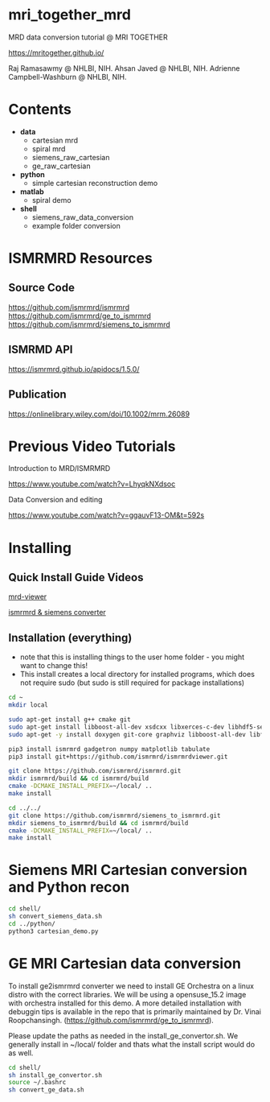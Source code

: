 # mri_together_mrd
MRD data conversion tutorial @ MRI TOGETHER

https://mritogether.github.io/

Raj Ramasawmy @ NHLBI, NIH. 
Ahsan Javed @ NHLBI, NIH.
Adrienne Campbell-Washburn @ NHLBI, NIH.

# Contents 
- **data**
    - cartesian mrd
    - spiral mrd
    - siemens_raw_cartesian
    - ge_raw_cartesian
- **python**
    - simple cartesian reconstruction demo
- **matlab**
    - spiral demo
- **shell**
    - siemens_raw_data_conversion
    - example folder conversion

# ISMRMRD Resources

## Source Code
https://github.com/ismrmrd/ismrmrd
https://github.com/ismrmrd/ge_to_ismrmrd
https://github.com/ismrmrd/siemens_to_ismrmrd

## ISMRMD API
https://ismrmrd.github.io/apidocs/1.5.0/

## Publication
https://onlinelibrary.wiley.com/doi/10.1002/mrm.26089 

# Previous Video Tutorials
Introduction to MRD/ISMRMRD

https://www.youtube.com/watch?v=LhyqkNXdsoc

Data Conversion and editing

https://www.youtube.com/watch?v=ggauvF13-OM&t=592s

# Installing
## Quick Install Guide Videos

[mrd-viewer](https://www.youtube.com/watch?v=7ocDY2qYQUA)

[ismrmrd & siemens converter](https://www.youtube.com/watch?v=rkPaLznuT0Q)

## Installation (everything)
- note that this is installing things to the user home folder - you might want to change this!
- This install creates a local directory for installed programs, which does not require sudo (but sudo is still required for package installations)

```bash
cd ~
mkdir local

sudo apt-get install g++ cmake git
sudo apt-get install libboost-all-dev xsdcxx libxerces-c-dev libhdf5-serial-dev h5utils hdf5-tools libtinyxml-dev libxml2-dev libxslt1-dev
sudo apt-get -y install doxygen git-core graphviz libboost-all-dev libfftw3-dev libhdf5-serial-dev

pip3 install ismrmrd gadgetron numpy matplotlib tabulate
pip3 install git+https://github.com/ismrmrd/ismrmrdviewer.git

git clone https://github.com/ismrmrd/ismrmrd.git
mkdir ismrmrd/build && cd ismrmrd/build
cmake -DCMAKE_INSTALL_PREFIX=~/local/ ..
make install

cd ../../
git clone https://github.com/ismrmrd/siemens_to_ismrmrd.git
mkdir siemens_to_ismrmrd/build && cd ismrmrd/build
cmake -DCMAKE_INSTALL_PREFIX=~/local/ ..
make install
```

# Siemens MRI Cartesian conversion and Python recon
```bash
cd shell/
sh convert_siemens_data.sh
cd ../python/
python3 cartesian_demo.py
```
# GE MRI Cartesian data conversion
To install ge2ismrmrd converter we need to install GE Orchestra on a linux distro with the correct libraries. We will be using a opensuse_15.2 image with orchestra installed for this demo. 
A more detailed installation with debuggin tips is available in the repo that is primarily maintained by Dr. Vinai Roopchansingh. (https://github.com/ismrmrd/ge_to_ismrmrd).

Please update the paths as needed in the install_ge_convertor.sh. We generally install in ~/local/ folder and thats what the install script would do as well.

```bash
cd shell/
sh install_ge_convertor.sh
source ~/.bashrc 
sh convert_ge_data.sh
````


